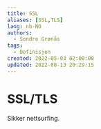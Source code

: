 ```yaml
---
title: SSL
aliases: [SSL,TLS]
lang: nb-NO
authors:
  - Sondre Grønås
tags:
  - Definisjon
created: 2022-05-03 02:00:00
updated: 2022-08-13 20:29:15
---
```

# SSL/TLS
Sikker nettsurfing.

